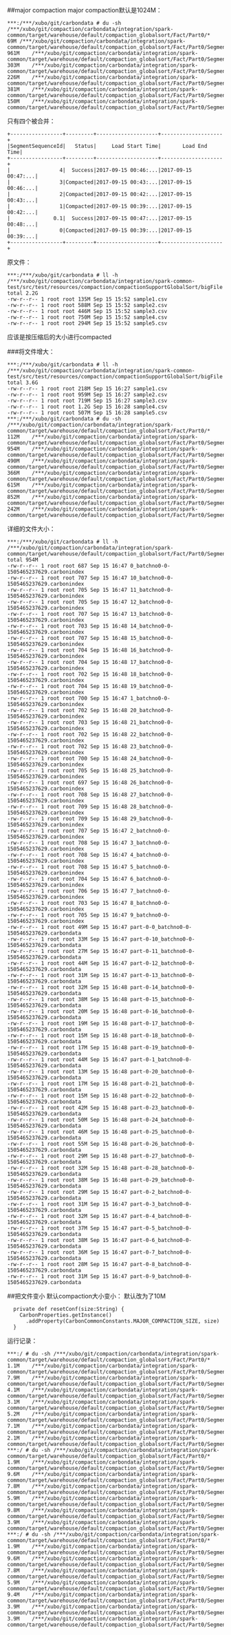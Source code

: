 ##major compaction
major compaction默认是1024M：
	
	***:/***/xubo/git/carbondata # du -sh /***/xubo/git/compaction/carbondata/integration/spark-common/target/warehouse/default/compaction_globalsort/Fact/Part0/*
	69M	/***/xubo/git/compaction/carbondata/integration/spark-common/target/warehouse/default/compaction_globalsort/Fact/Part0/Segment_0
	961M	/***/xubo/git/compaction/carbondata/integration/spark-common/target/warehouse/default/compaction_globalsort/Fact/Part0/Segment_0.1
	303M	/***/xubo/git/compaction/carbondata/integration/spark-common/target/warehouse/default/compaction_globalsort/Fact/Part0/Segment_1
	226M	/***/xubo/git/compaction/carbondata/integration/spark-common/target/warehouse/default/compaction_globalsort/Fact/Part0/Segment_2
	381M	/***/xubo/git/compaction/carbondata/integration/spark-common/target/warehouse/default/compaction_globalsort/Fact/Part0/Segment_3
	150M	/***/xubo/git/compaction/carbondata/integration/spark-common/target/warehouse/default/compaction_globalsort/Fact/Part0/Segment_4


只有四个被合并：

	+-----------------+---------+--------------------+--------------------+
	|SegmentSequenceId|   Status|     Load Start Time|       Load End Time|
	+-----------------+---------+--------------------+--------------------+
	|                4|  Success|2017-09-15 00:46:...|2017-09-15 00:47:...|
	|                3|Compacted|2017-09-15 00:43:...|2017-09-15 00:46:...|
	|                2|Compacted|2017-09-15 00:42:...|2017-09-15 00:43:...|
	|                1|Compacted|2017-09-15 00:39:...|2017-09-15 00:42:...|
	|              0.1|  Success|2017-09-15 00:47:...|2017-09-15 00:48:...|
	|                0|Compacted|2017-09-15 00:39:...|2017-09-15 00:39:...|
	+-----------------+---------+--------------------+--------------------+

原文件：

	***:/***/xubo/git/carbondata # ll -h /***/xubo/git/compaction/carbondata/integration/spark-common-test/src/test/resources/compaction/compactionSupportGlobalSort/bigFile
	total 2.2G
	-rw-r--r-- 1 root root 135M Sep 15 15:52 sample1.csv
	-rw-r--r-- 1 root root 588M Sep 15 15:52 sample2.csv
	-rw-r--r-- 1 root root 446M Sep 15 15:52 sample3.csv
	-rw-r--r-- 1 root root 750M Sep 15 15:52 sample4.csv
	-rw-r--r-- 1 root root 294M Sep 15 15:52 sample5.csv

应该是按压缩后的大小进行compacted

###将文件增大：

	***:/***/xubo/git/carbondata # ll -h /***/xubo/git/compaction/carbondata/integration/spark-common-test/src/test/resources/compaction/compactionSupportGlobalSort/bigFile
	total 3.6G
	-rw-r--r-- 1 root root 218M Sep 15 16:27 sample1.csv
	-rw-r--r-- 1 root root 959M Sep 15 16:27 sample2.csv
	-rw-r--r-- 1 root root 719M Sep 15 16:27 sample3.csv
	-rw-r--r-- 1 root root 1.2G Sep 15 16:28 sample4.csv
	-rw-r--r-- 1 root root 507M Sep 15 16:28 sample5.csv
	***:/***/xubo/git/carbondata # du -sh /***/xubo/git/compaction/carbondata/integration/spark-common/target/warehouse/default/compaction_globalsort/Fact/Part0/*
	112M	/***/xubo/git/compaction/carbondata/integration/spark-common/target/warehouse/default/compaction_globalsort/Fact/Part0/Segment_0
	954M	/***/xubo/git/compaction/carbondata/integration/spark-common/target/warehouse/default/compaction_globalsort/Fact/Part0/Segment_0.1
	490M	/***/xubo/git/compaction/carbondata/integration/spark-common/target/warehouse/default/compaction_globalsort/Fact/Part0/Segment_1
	366M	/***/xubo/git/compaction/carbondata/integration/spark-common/target/warehouse/default/compaction_globalsort/Fact/Part0/Segment_2
	615M	/***/xubo/git/compaction/carbondata/integration/spark-common/target/warehouse/default/compaction_globalsort/Fact/Part0/Segment_3
	852M	/***/xubo/git/compaction/carbondata/integration/spark-common/target/warehouse/default/compaction_globalsort/Fact/Part0/Segment_3.1
	242M	/***/xubo/git/compaction/carbondata/integration/spark-common/target/warehouse/default/compaction_globalsort/Fact/Part0/Segment_4

详细的文件大小：

	***:/***/xubo/git/carbondata # ll -h /***/xubo/git/compaction/carbondata/integration/spark-common/target/warehouse/default/compaction_globalsort/Fact/Part0/Segment_0.1
	total 954M
	-rw-r--r-- 1 root root 687 Sep 15 16:47 0_batchno0-0-1505465237629.carbonindex
	-rw-r--r-- 1 root root 707 Sep 15 16:47 10_batchno0-0-1505465237629.carbonindex
	-rw-r--r-- 1 root root 705 Sep 15 16:47 11_batchno0-0-1505465237629.carbonindex
	-rw-r--r-- 1 root root 705 Sep 15 16:47 12_batchno0-0-1505465237629.carbonindex
	-rw-r--r-- 1 root root 707 Sep 15 16:47 13_batchno0-0-1505465237629.carbonindex
	-rw-r--r-- 1 root root 703 Sep 15 16:48 14_batchno0-0-1505465237629.carbonindex
	-rw-r--r-- 1 root root 707 Sep 15 16:48 15_batchno0-0-1505465237629.carbonindex
	-rw-r--r-- 1 root root 704 Sep 15 16:48 16_batchno0-0-1505465237629.carbonindex
	-rw-r--r-- 1 root root 704 Sep 15 16:48 17_batchno0-0-1505465237629.carbonindex
	-rw-r--r-- 1 root root 702 Sep 15 16:48 18_batchno0-0-1505465237629.carbonindex
	-rw-r--r-- 1 root root 704 Sep 15 16:48 19_batchno0-0-1505465237629.carbonindex
	-rw-r--r-- 1 root root 700 Sep 15 16:47 1_batchno0-0-1505465237629.carbonindex
	-rw-r--r-- 1 root root 702 Sep 15 16:48 20_batchno0-0-1505465237629.carbonindex
	-rw-r--r-- 1 root root 703 Sep 15 16:48 21_batchno0-0-1505465237629.carbonindex
	-rw-r--r-- 1 root root 702 Sep 15 16:48 22_batchno0-0-1505465237629.carbonindex
	-rw-r--r-- 1 root root 702 Sep 15 16:48 23_batchno0-0-1505465237629.carbonindex
	-rw-r--r-- 1 root root 700 Sep 15 16:48 24_batchno0-0-1505465237629.carbonindex
	-rw-r--r-- 1 root root 705 Sep 15 16:48 25_batchno0-0-1505465237629.carbonindex
	-rw-r--r-- 1 root root 697 Sep 15 16:48 26_batchno0-0-1505465237629.carbonindex
	-rw-r--r-- 1 root root 708 Sep 15 16:48 27_batchno0-0-1505465237629.carbonindex
	-rw-r--r-- 1 root root 709 Sep 15 16:48 28_batchno0-0-1505465237629.carbonindex
	-rw-r--r-- 1 root root 709 Sep 15 16:48 29_batchno0-0-1505465237629.carbonindex
	-rw-r--r-- 1 root root 707 Sep 15 16:47 2_batchno0-0-1505465237629.carbonindex
	-rw-r--r-- 1 root root 708 Sep 15 16:47 3_batchno0-0-1505465237629.carbonindex
	-rw-r--r-- 1 root root 708 Sep 15 16:47 4_batchno0-0-1505465237629.carbonindex
	-rw-r--r-- 1 root root 708 Sep 15 16:47 5_batchno0-0-1505465237629.carbonindex
	-rw-r--r-- 1 root root 704 Sep 15 16:47 6_batchno0-0-1505465237629.carbonindex
	-rw-r--r-- 1 root root 706 Sep 15 16:47 7_batchno0-0-1505465237629.carbonindex
	-rw-r--r-- 1 root root 703 Sep 15 16:47 8_batchno0-0-1505465237629.carbonindex
	-rw-r--r-- 1 root root 705 Sep 15 16:47 9_batchno0-0-1505465237629.carbonindex
	-rw-r--r-- 1 root root 49M Sep 15 16:47 part-0-0_batchno0-0-1505465237629.carbondata
	-rw-r--r-- 1 root root 33M Sep 15 16:47 part-0-10_batchno0-0-1505465237629.carbondata
	-rw-r--r-- 1 root root 27M Sep 15 16:47 part-0-11_batchno0-0-1505465237629.carbondata
	-rw-r--r-- 1 root root 44M Sep 15 16:47 part-0-12_batchno0-0-1505465237629.carbondata
	-rw-r--r-- 1 root root 31M Sep 15 16:47 part-0-13_batchno0-0-1505465237629.carbondata
	-rw-r--r-- 1 root root 32M Sep 15 16:48 part-0-14_batchno0-0-1505465237629.carbondata
	-rw-r--r-- 1 root root 38M Sep 15 16:48 part-0-15_batchno0-0-1505465237629.carbondata
	-rw-r--r-- 1 root root 20M Sep 15 16:48 part-0-16_batchno0-0-1505465237629.carbondata
	-rw-r--r-- 1 root root 19M Sep 15 16:48 part-0-17_batchno0-0-1505465237629.carbondata
	-rw-r--r-- 1 root root 15M Sep 15 16:48 part-0-18_batchno0-0-1505465237629.carbondata
	-rw-r--r-- 1 root root 17M Sep 15 16:48 part-0-19_batchno0-0-1505465237629.carbondata
	-rw-r--r-- 1 root root 44M Sep 15 16:47 part-0-1_batchno0-0-1505465237629.carbondata
	-rw-r--r-- 1 root root 13M Sep 15 16:48 part-0-20_batchno0-0-1505465237629.carbondata
	-rw-r--r-- 1 root root 17M Sep 15 16:48 part-0-21_batchno0-0-1505465237629.carbondata
	-rw-r--r-- 1 root root 15M Sep 15 16:48 part-0-22_batchno0-0-1505465237629.carbondata
	-rw-r--r-- 1 root root 42M Sep 15 16:48 part-0-23_batchno0-0-1505465237629.carbondata
	-rw-r--r-- 1 root root 50M Sep 15 16:48 part-0-24_batchno0-0-1505465237629.carbondata
	-rw-r--r-- 1 root root 46M Sep 15 16:48 part-0-25_batchno0-0-1505465237629.carbondata
	-rw-r--r-- 1 root root 55M Sep 15 16:48 part-0-26_batchno0-0-1505465237629.carbondata
	-rw-r--r-- 1 root root 29M Sep 15 16:48 part-0-27_batchno0-0-1505465237629.carbondata
	-rw-r--r-- 1 root root 32M Sep 15 16:48 part-0-28_batchno0-0-1505465237629.carbondata
	-rw-r--r-- 1 root root 38M Sep 15 16:48 part-0-29_batchno0-0-1505465237629.carbondata
	-rw-r--r-- 1 root root 29M Sep 15 16:47 part-0-2_batchno0-0-1505465237629.carbondata
	-rw-r--r-- 1 root root 31M Sep 15 16:47 part-0-3_batchno0-0-1505465237629.carbondata
	-rw-r--r-- 1 root root 32M Sep 15 16:47 part-0-4_batchno0-0-1505465237629.carbondata
	-rw-r--r-- 1 root root 37M Sep 15 16:47 part-0-5_batchno0-0-1505465237629.carbondata
	-rw-r--r-- 1 root root 38M Sep 15 16:47 part-0-6_batchno0-0-1505465237629.carbondata
	-rw-r--r-- 1 root root 36M Sep 15 16:47 part-0-7_batchno0-0-1505465237629.carbondata
	-rw-r--r-- 1 root root 28M Sep 15 16:47 part-0-8_batchno0-0-1505465237629.carbondata
	-rw-r--r-- 1 root root 31M Sep 15 16:47 part-0-9_batchno0-0-1505465237629.carbondata


##把文件变小
默认compaction大小变小：
默认改为了10M

	  private def resetConf(size:String) {
	    CarbonProperties.getInstance()
	      .addProperty(CarbonCommonConstants.MAJOR_COMPACTION_SIZE, size)
	  }

运行记录：

	***:/ # du -sh /***/xubo/git/compaction/carbondata/integration/spark-common/target/warehouse/default/compaction_globalsort/Fact/Part0/*
	1.1M	/***/xubo/git/compaction/carbondata/integration/spark-common/target/warehouse/default/compaction_globalsort/Fact/Part0/Segment_0
	7.9M	/***/xubo/git/compaction/carbondata/integration/spark-common/target/warehouse/default/compaction_globalsort/Fact/Part0/Segment_0.1
	4.1M	/***/xubo/git/compaction/carbondata/integration/spark-common/target/warehouse/default/compaction_globalsort/Fact/Part0/Segment_1
	3.1M	/***/xubo/git/compaction/carbondata/integration/spark-common/target/warehouse/default/compaction_globalsort/Fact/Part0/Segment_2
	5.2M	/***/xubo/git/compaction/carbondata/integration/spark-common/target/warehouse/default/compaction_globalsort/Fact/Part0/Segment_3
	7.1M	/***/xubo/git/compaction/carbondata/integration/spark-common/target/warehouse/default/compaction_globalsort/Fact/Part0/Segment_3.1
	2.1M	/***/xubo/git/compaction/carbondata/integration/spark-common/target/warehouse/default/compaction_globalsort/Fact/Part0/Segment_4
	***:/ # du -sh /***/xubo/git/compaction/carbondata/integration/spark-common/target/warehouse/default/compaction_globalsort/Fact/Part0/*
	1.9M	/***/xubo/git/compaction/carbondata/integration/spark-common/target/warehouse/default/compaction_globalsort/Fact/Part0/Segment_0
	9.6M	/***/xubo/git/compaction/carbondata/integration/spark-common/target/warehouse/default/compaction_globalsort/Fact/Part0/Segment_0.1
	7.8M	/***/xubo/git/compaction/carbondata/integration/spark-common/target/warehouse/default/compaction_globalsort/Fact/Part0/Segment_1
	5.9M	/***/xubo/git/compaction/carbondata/integration/spark-common/target/warehouse/default/compaction_globalsort/Fact/Part0/Segment_2
	9.8M	/***/xubo/git/compaction/carbondata/integration/spark-common/target/warehouse/default/compaction_globalsort/Fact/Part0/Segment_3
	3.9M	/***/xubo/git/compaction/carbondata/integration/spark-common/target/warehouse/default/compaction_globalsort/Fact/Part0/Segment_4
	***:/ # du -sh /***/xubo/git/compaction/carbondata/integration/spark-common/target/warehouse/default/compaction_globalsort/Fact/Part0/*
	1.9M	/***/xubo/git/compaction/carbondata/integration/spark-common/target/warehouse/default/compaction_globalsort/Fact/Part0/Segment_0
	9.6M	/***/xubo/git/compaction/carbondata/integration/spark-common/target/warehouse/default/compaction_globalsort/Fact/Part0/Segment_0.1
	7.8M	/***/xubo/git/compaction/carbondata/integration/spark-common/target/warehouse/default/compaction_globalsort/Fact/Part0/Segment_1
	5.9M	/***/xubo/git/compaction/carbondata/integration/spark-common/target/warehouse/default/compaction_globalsort/Fact/Part0/Segment_2
	9.4M	/***/xubo/git/compaction/carbondata/integration/spark-common/target/warehouse/default/compaction_globalsort/Fact/Part0/Segment_2.1
	3.9M	/***/xubo/git/compaction/carbondata/integration/spark-common/target/warehouse/default/compaction_globalsort/Fact/Part0/Segment_3
	3.9M	/***/xubo/git/compaction/carbondata/integration/spark-common/target/warehouse/default/compaction_globalsort/Fact/Part0/Segment_4
